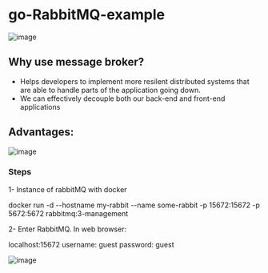 # go-RabbitMQ-example

![image](https://user-images.githubusercontent.com/32901911/110122792-cea29b80-7d9e-11eb-835e-5ab05195fee2.png)

## Why use message broker?
- Helps developers to implement more resilent distributed systems that are able to handle parts of the application going down.
- We can effectively decouple both our back-end and front-end applications 

## Advantages:

![image](https://user-images.githubusercontent.com/32901911/110123294-8041cc80-7d9f-11eb-83f3-f5f4f725df84.png)



### Steps
1- Instance of rabbitMQ with docker

docker run -d --hostname my-rabbit --name some-rabbit -p 15672:15672 -p 5672:5672 rabbitmq:3-management

2- Enter RabbitMQ.  In web browser: 

localhost:15672
username: guest
password: guest

![image](https://user-images.githubusercontent.com/32901911/110125101-b6804b80-7da1-11eb-804b-7be418982ec2.png)


